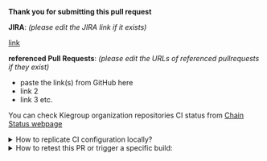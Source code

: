 **Thank you for submitting this pull request**

**JIRA**: _(please edit the JIRA link if it exists)_ 

[link](https://www.example.com)

**referenced Pull Requests**: _(please edit the URLs of referenced pullrequests if they exist)_

* paste the link(s) from GitHub here
* link 2
* link 3 etc.

You can check Kiegroup organization repositories CI status from [Chain Status webpage](https://kiegroup.github.io/droolsjbpm-build-bootstrap/)

<details>
<summary>
How to replicate CI configuration locally?
</summary>

Build Chain tool does "simple" maven build(s), the builds are just Maven commands, but because the repositories relates and depends on each other and any change in API or class method could affect several of those repositories there is a need to use [build-chain tool](https://github.com/kiegroup/github-action-build-chain) to handle cross repository builds and be sure that we always use latest version of the code for each repository.
 
[build-chain tool](https://github.com/kiegroup/github-action-build-chain) is a build tool which can be used locally on command line or in Github Actions workflow(s), in case you need to change multiple repositories and send multiple dependent pull requests related with a change you can easily reproduce the same build by executing it on Github hosted environment or locally in your development environment. See [local execution](https://github.com/kiegroup/github-action-build-chain#local-execution) details to get more information about it. 

A general local execution could be the following one, where the tool clones all dependent projects starting from the `-sp` one and it locally applies the pull request (if it exists) in order to reproduce a complete build scenario for the provided *Pull Request*.

> **Note:** the tool considers multiple *Pull Requests* related to each other if their branches (generally in the forked repositories) have the same name.

``` shell
$ build-chain-action -df 'https://raw.githubusercontent.com/${GROUP:kiegroup}/droolsjbpm-build-bootstrap/${BRANCH:main}/.ci/pull-request-config.yaml' build pr -url <pull-request-url> -sp kiegroup/kie-wb-distributions [--skipExecution]
```

> Consider changing `kiegroup/kie-wb-distributions` with the correct starting project.


</details>

<details>
<summary>
How to retest this PR or trigger a specific build:
</summary>

* <b>a pull request</b> please add comment: <b>Jenkins retest</b> (using <i>this</i> e.g. <b>Jenkins retest this</b> optional but no longer required)
 
* for a <b>full downstream build</b> 
  * for <b>jenkins</b> job: please add comment: <b>Jenkins run fdb</b>
  * for <b>github actions</b> job: add the label `run_fdb`
    
* <b>a compile downstream build</b> please  add comment: <b>Jenkins run cdb</b>

* <b>a full production downstream build</b> please add comment: <b>Jenkins execute product fdb</b>

* <b>an upstream build</b> please add comment: <b>Jenkins run upstream</b>

* <b>for windows-specific os job</b> add the label `windows_check`
</details>
